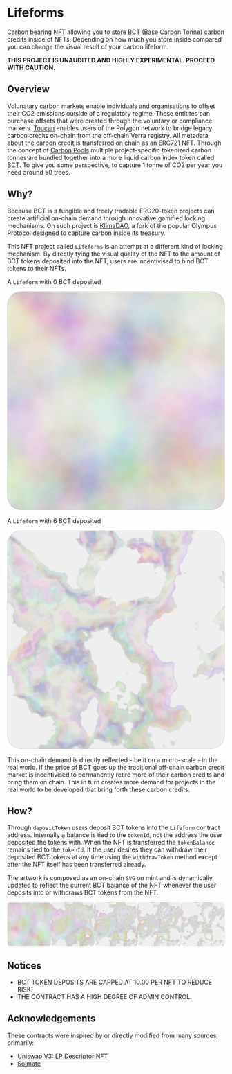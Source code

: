 # Lifeforms

Carbon bearing NFT allowing you to store BCT (Base Carbon Tonne) carbon credits inside of NFTs. Depending on how much you store inside compared you can change the visual result of your carbon lifeform.

**THIS PROJECT IS UNAUDITED AND HIGHLY EXPERIMENTAL. PROCEED WITH CAUTION.**

## Overview

Volunatary carbon markets enable individuals and organisations to offset their CO2 emissions outside of a regulatory regime. These entitites can purchase offsets that were created through the voluntary or compliance markets. [Toucan](https://toucan.earth/) enables users of the Polygon network to bridge legacy carbon credits on-chain from the off-chain Verra registry. All metadata about the carbon credit is transferred on chain as an ERC721 NFT. Through the concept of [Carbon Pools](https://docs.toucan.earth/protocol/pool/pools) multiple project-specific tokenized carbon tonnes are bundled together into a more liquid carbon index token called [BCT](https://www.coingecko.com/en/coins/toucan-protocol-base-carbon-tonne). To give you some perspective, to capture 1 tonne of CO2 per year you need around 50 trees.

## Why?

Because BCT is a fungible and freely tradable ERC20-token projects can create artificial on-chain demand through innovative gamified locking mechanisms. On such project is [KlimaDAO](https://www.klimadao.finance/), a fork of the popular Olympus Protocol designed to capture carbon inside its treasury.

This NFT project called `Lifeforms` is an attempt at a different kind of locking mechanism. By directly tying the visual quality of the NFT to the amount of BCT tokens deposited into the NFT, users are incentivised to bind BCT tokens to their NFTs.

A `Lifeform` with 0 BCT deposited

![Lifeform 0 BCT](./assets/99-0.svg)

A `Lifeform` with 6 BCT deposited

![Lifeform 6 BCT](./assets/99-1500.svg)

This on-chain demand is directly reflected - be it on a micro-scale - in the real world. If the price of BCT goes up the traditional off-chain carbon credit market is incentivised to permanently retire more of their carbon credits and bring them on chain. This in turn creates more demand for projects in the real world to be developed that bring forth these carbon credits.

## How?

Through `depositToken` users deposit BCT tokens into the `Lifeform` contract address. Internally a balance is tied to the `tokenId`, not the address the user deposited the tokens with. When the NFT is transferred the `tokenBalance` remains tied to the `tokenId`. If the user desires they can withdraw their deposited BCT tokens at any time using the `withdrawToken` method except after the NFT itself has been transferred already.

The artwork is composed as an on-chain `SVG` on mint and is dynamically updated to reflect the current BCT balance of the NFT whenever the user deposits into or withdraws BCT tokens from the NFT.

![Lifeform progression](./assets/1.png)

## Notices

- BCT TOKEN DEPOSITS ARE CAPPED AT 10.00 PER NFT TO REDUCE RISK.
- THE CONTRACT HAS A HIGH DEGREE OF ADMIN CONTROL.

## Acknowledgements

These contracts were inspired by or directly modified from many sources, primarily:

- [Uniswap V3: LP Descriptor NFT](https://etherscan.io/address/0x91ae842a5ffd8d12023116943e72a606179294f3#code)
- [Solmate](https://github.com/Rari-Capital/solmate)
